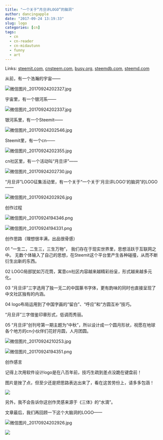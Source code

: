 ```yaml
---
title: "一个关于“月旦评LOGO”的脑洞"
author: dancingapple
date: "2017-09-24 13:19:33"
slug: logo
categories: [cn]
tags: 
  - cn
  - cn-reader
  - cn-midautunn
  - funny
  - art
---
```


Links: [steemit.com](https://steemit.com/cn/@dancingapple/logo), [cnsteem.com](https://cnsteem.com/cn/@dancingapple/logo), [busy.org](https://busy.org/cn/@dancingapple/logo), [steemdb.com](https://steemdb.com/cn/@dancingapple/logo), [steemd.com](https://steemd.com/cn/@dancingapple/logo)

从前，有一个浩瀚的宇宙——

![微信图片_20170924202327.jpg](https://steemitimages.com/DQmeFzyttXTDNVUVr9f9MTUq4ADC3Gxv17uiBT8cZYxojWX/%E5%BE%AE%E4%BF%A1%E5%9B%BE%E7%89%87_20170924202327.jpg)

宇宙里，有一个银河系——

![微信图片_20170924202337.jpg](https://steemitimages.com/DQmWamXKRSv82Q9Mh7oheNrTcSjpheAKxnswyWjCv7bpSGA/%E5%BE%AE%E4%BF%A1%E5%9B%BE%E7%89%87_20170924202337.jpg)



银河系里，有一个Steemit——

![微信图片_20170924202546.jpg](https://steemitimages.com/DQmWkVYu7fdEJaLxXKp65XBVH6uV8QzRQZoswfUCzVK42UJ/%E5%BE%AE%E4%BF%A1%E5%9B%BE%E7%89%87_20170924202546.jpg)

Steemit里，有一个cn——

![微信图片_20170924202355.jpg](https://steemitimages.com/DQmWYYpmG6R1Jz7jaPvo8eu6pk4uD9E58Un4uY4yGpHxb1s/%E5%BE%AE%E4%BF%A1%E5%9B%BE%E7%89%87_20170924202355.jpg)

cn社区里，有一个活动叫“月旦评”——

![微信图片_20170924202730.jpg](https://steemitimages.com/DQmYatLeLtytz13WM4ZivoojRKmMxMrkkKcSSmL84XsBMQz/%E5%BE%AE%E4%BF%A1%E5%9B%BE%E7%89%87_20170924202730.jpg)


“月旦评”LOGO征集活动里，有一个关于“一个关于'月旦评LOGO'的脑洞”的LOGO——

![微信图片_20170924202926.jpg](https://steemitimages.com/DQmRiX46NyauuP5hkd54JL286zAR2MPtTQxpFG4KTcfGdSa/%E5%BE%AE%E4%BF%A1%E5%9B%BE%E7%89%87_20170924202926.jpg)




创作过程

![微信图片_20170924194346.png](https://steemitimages.com/DQmexmbHaR6ehmTfv93nw4Xpwan5QzGwLT95uEVbmJhCqJa/%E5%BE%AE%E4%BF%A1%E5%9B%BE%E7%89%87_20170924194346.png)

![微信图片_20170924194331.png](https://steemitimages.com/DQmPzEAYVAhxWecPKBV6qQfBEDxwDWets4vCUGy1Y5B58qc/%E5%BE%AE%E4%BF%A1%E5%9B%BE%E7%89%87_20170924194331.png)

创作思路（理想很丰满，出品很骨感）

01
“一生二，二生三，三生万物”，
我们存在于现实世界里，思想活跃于互联网之中。
无数个体输入了自己的思想，在Steemit这个平台里产生各种碰撞，从而不断衍生出新的东西。

02
LOGO局部犹如万花筒，寓意cn社区内容越来越精彩纷呈，形式越来越多元化。

03
“月旦评”三字选用了独一无二的中国篆书字体，更有韵味的同时也直接呈现了中文社区独有的内涵。

04
logo布局运用到了中国字画的“留白”、“呼应”和“方圆互补”技巧。

“月旦评”三字借鉴印章形式，低调而秀丽。


05
“月旦评”创刊号第一期主题为“中秋”，所以设计成一个圆月形状，祝愿在地球各个地方的cn小伙伴们花好月圆，人月团圆。

![微信图片_20170924210253.jpg](https://steemitimages.com/DQmbJz8LXWfnTcjkobAWMhRFr9JSnndo3kj1MjbyxULPbpm/%E5%BE%AE%E4%BF%A1%E5%9B%BE%E7%89%87_20170924210253.jpg)

![微信图片_20170924194351.png](https://steemitimages.com/DQmc6PauDnytJyWk9yAZrDtmcu517yqcWnHSKygL5MNENQ8/%E5%BE%AE%E4%BF%A1%E5%9B%BE%E7%89%87_20170924194351.png)


创作感言

记得上次用软件设计logo是在八百年前，技巧生疏到差点没跪在键盘前！

图片是挫了点，但至少还是把思路表达出来了，看在这苦劳份上，请多多包涵！

![](https://steemitimages.com/DQmWc3UmCiuybsci6mUtPwWspcnLpxbqwoch6V7RLbNUm2k/image.png)

另外，我不会告诉你这创作灵感来源于《三体》的“水滴”。

文章最后，我们再回顾一下这个大脑洞的LOGO——

![微信图片_20170924202926.jpg](https://steemitimages.com/DQmRiX46NyauuP5hkd54JL286zAR2MPtTQxpFG4KTcfGdSa/%E5%BE%AE%E4%BF%A1%E5%9B%BE%E7%89%87_20170924202926.jpg)


![](https://steemitimages.com/DQmZbQXgtkpvna6wKVL1F4joLkdsLknzyTxs5mvauL5MQgG/image.png)
